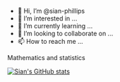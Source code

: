 - 👋 Hi, I’m @sian-phillips
- 👀 I’m interested in ...
- 🌱 I’m currently learning ...
- 💞️ I’m looking to collaborate on ...
- 📫 How to reach me ...


Mathematics and statistics 

[![Sian's GitHub stats](https://github-readme-stats.vercel.app/api?username=sian-phillips)](https://github.com/anuraghazra/github-readme-stats)

<!---
sian-phillips/sian-phillips is a ✨ special ✨ repository because its `README.md` (this file) appears on your GitHub profile.
You can click the Preview link to take a look at your changes.
--->
